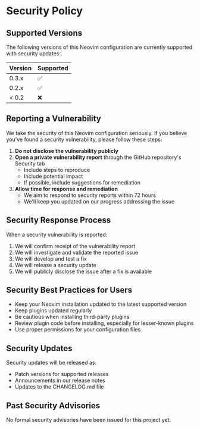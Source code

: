 # Security Policy

## Supported Versions

The following versions of this Neovim configuration are currently supported with security updates:

| Version | Supported          |
| ------- | ------------------ |
| 0.3.x   | :white_check_mark: |
| 0.2.x   | :white_check_mark: |
| < 0.2   | :x:                |

## Reporting a Vulnerability

We take the security of this Neovim configuration seriously. If you believe you've found a security vulnerability, please follow these steps:

1. **Do not disclose the vulnerability publicly**
2. **Open a private vulnerability report** through the GitHub repository's Security tab
   - Include steps to reproduce
   - Include potential impact
   - If possible, include suggestions for remediation
3. **Allow time for response and remediation**
   - We aim to respond to security reports within 72 hours
   - We'll keep you updated on our progress addressing the issue

## Security Response Process

When a security vulnerability is reported:

1. We will confirm receipt of the vulnerability report
2. We will investigate and validate the reported issue
3. We will develop and test a fix
4. We will release a security update
5. We will publicly disclose the issue after a fix is available

## Security Best Practices for Users

- Keep your Neovim installation updated to the latest supported version
- Keep plugins updated regularly
- Be cautious when installing third-party plugins
- Review plugin code before installing, especially for lesser-known plugins
- Use proper permissions for your configuration files

## Security Updates

Security updates will be released as:
- Patch versions for supported releases
- Announcements in our release notes
- Updates to the CHANGELOG.md file

## Past Security Advisories

No formal security advisories have been issued for this project yet.